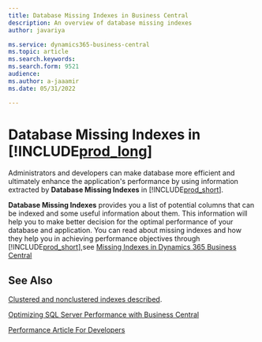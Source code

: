 ```yaml
---
title: Database Missing Indexes in Business Central
description: An overview of database missing indexes 
author: javariya

ms.service: dynamics365-business-central
ms.topic: article
ms.search.keywords:
ms.search.form: 9521
audience: 
ms.author: a-jaaamir
ms.date: 05/31/2022

---
```

# Database Missing Indexes in [!INCLUDE[prod_long](includes\prod_long.md)]

Administrators and developers can make database more efficient and ultimately enhance the application's performance by using information extracted by **Database Missing Indexes** in [!INCLUDE[prod_short](includes\prod_short.md)].

**Database Missing Indexes** provides you a list of potential columns that can be indexed and some useful information about them. This information will help you to make better decision for the optimal performance of your database and application. You can read about missing indexes and how they help you in achieving performance objectives through [!INCLUDE[prod_short](includes\prod_short.md)],see [Missing Indexes in Dynamics 365 Business Central](dynamics365smb-devitpro\dev-itpro\administration\database-missing-indexes.md)


## See Also

[Clustered and nonclustered indexes described](/sql/relational-databases/indexes/clustered-and-nonclustered-indexes-described?view=sql-server-ver16).

[Optimizing SQL Server Performance with Business Central](/dynamics365/business-central/dev-itpro/administration/optimize-sql-server-performance)

[Performance Article For Developers](/dynamics365/business-central/dev-itpro/performance/performance-developer)
